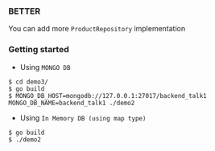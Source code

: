 ### BETTER

You can add more `ProductRepository` implementation

### Getting started

- Using `MONGO DB`
```shell
$ cd demo3/
$ go build
$ MONGO_DB_HOST=mongodb://127.0.0.1:27017/backend_talk1 MONGO_DB_NAME=backend_talk1 ./demo2
```

- Using `In Memory DB (using map type)`
```shell
$ go build
$ ./demo2
```